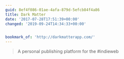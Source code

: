 ```yaml
---
guid: 8ef4f086-01ae-4afa-879d-5efcb84f4a86
title: Dark Matter
date: '2017-07-28T17:51:39+00:00'
changed: '2019-09-24T14:34:33+00:00'


bookmark_of: 'http://darkmatterapp.com/'
---
```



<blockquote>A personal publishing platform for the #indieweb</blockquote>
